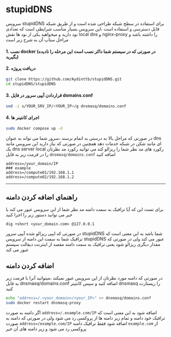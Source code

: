 # stupidDNS

سرویس stupidDNS برای استفاده در سطح شبکه طراحی شده است و از طریق شبکه قابل دسترسی و استفاده است ،این سرویس بسیار مناسب شرایطی است که تعدادی نود دارید و میخواهید یکی از نود ها نقش local dns و nginx-proxy را داشته باشد و مراحل ستاپ آن به شرح زیر است

#### 1. نصب docker (در صورتی که در سیستم شما داکر نصب است این مرحله را نادیده بگیرید)
#### 2. دریافت پروژه
```bash
git clone https://github.com/Aydinttb/stupidDNS.git
cd stupidDNS/stupidDNS
```
#### 3. قراردادن آیپی سرور در فایل domains.conf
```bash
sed -i s/YOUR_SRV_IP/<YOUR_IP>/g dnsmasq/domains.conf 
```
#### 4. اجرای کانتینر ها
```bash
sudo docker compose up -d
```
در صورتی که مراحل بالا به درستی به اتمام برسند ،سرور شما می تواند به عنوان dns ای مانند شکن در شبکه خدمات دهد 
همچنین در صورتی که نیاز دارید این سرویس مانند یک dns server local رکورد های مد نظر شما را ریزالو کند می توانید رکورد مد نظرتان را در فرمت زیر به فایل `dnsmasq/domains.conf` اضافه کنید
```
address=/your_domain/IP
### example
address=/compute01/192.168.1.1
address=/compute02/192.168.1.2
```

---
## راهنمای اضافه کردن دامنه 
برای تست این که آیا ترافیک به سمت دامنه مد نظر شما از این سرویس عبور می کند یا خیر می توانید دستور زیر را اجرا کنید 

```
dig +short <your_domain.com> @127.0.0.1
```
در صورتی که ایپی ریزالو شده آیپی سرور stupidDNS شما باشد به این معنی است که ترافیک شما به سمت این دامنه از سرویس stupidDNS عبور می کند ولی در صورتی که مقدار دیگری ریزالو شود یعنی ترافیک به سمت دامنه مقصد از اینترنت دیفالت سیستم عبور می کند

## اضافه کردن دامنه
در صورتی که دامنه مورد نظرتان از این سرویس عبور نمیکند ،میتوانید آنرا با فرمت زیر به فایل dnsmasq/domains.conf اضافه کنید و سپس کانتینر dnsmasq را ریستارت کنید
```bash
echo "address=/.<your_domain>/<your_IP>" >> dnsmasq/domains.conf
sudo docker restart dnsmasq-proxy
```
اگر دامنه به صورت `address=/.example.com/IP` اضافه شود به این معنی است که ترافیک خود دامنه و تمام زیر دامنه ها از پروکسی رد می شود ولی در صورتی که دامنه به صورت `address=/example.com/IP` اضافه شود فقط ترافیک دامنه `example.com` از پروکسی رد می شود و زیر دامنه های آن خیر

